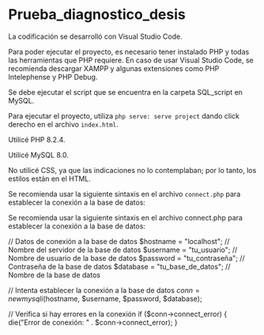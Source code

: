 # Prueba_diagnostico_desis
La codificación se desarrolló con Visual Studio Code.

Para poder ejecutar el proyecto, es necesario tener instalado PHP y todas las herramientas que PHP requiere. En caso de usar Visual Studio Code, se recomienda descargar XAMPP y algunas extensiones como PHP Intelephense y PHP Debug.

Se debe ejecutar el script que se encuentra en la carpeta SQL_script en MySQL.

Para ejecutar el proyecto, utiliza `php serve: serve project` dando click derecho en el archivo `index.html`.

Utilicé PHP 8.2.4.

Utilicé MySQL 8.0.

No utilicé CSS, ya que las indicaciones no lo contemplaban; por lo tanto, los estilos están en el HTML.

Se recomienda usar la siguiente sintaxis en el archivo `connect.php` para establecer la conexión a la base de datos:

Se recomienda usar la siguiente sintaxis en el archivo connect.php para establecer la conexión a la base de datos: 

// Datos de conexión a la base de datos
$hostname = "localhost"; // Nombre del servidor de la base de datos
$username = "tu_usuario"; // Nombre de usuario de la base de datos
$password = "tu_contraseña"; // Contraseña de la base de datos
$database = "tu_base_de_datos"; // Nombre de la base de datos

// Intenta establecer la conexión a la base de datos
$conn = new mysqli($hostname, $username, $password, $database);

// Verifica si hay errores en la conexión
if ($conn->connect_error) {
    die("Error de conexión: " . $conn->connect_error);
}

